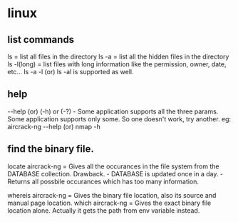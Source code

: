 # linux


## list commands
ls     =  list all files in the directory
ls -a  =  list all the hidden files in the directory
ls -l(long)  =  list files with long information like the permission, owner, date, etc...
ls -a -l (or) ls -al is supported as well.


## help
--help (or) (-h) or (-?) - Some application supports all the three params. Some application supports only some. 
                           So one doesn't work, try another.
                           eg: aircrack-ng --help  (or) nmap -h

## find the binary file.
locate aircrack-ng  =  Gives all the occurances in the file system from the DATABASE collection.
                       Drawback.
                           - DATABASE is updated once in a day.
                           - Returns all possbile occurances which has too many information.


whereis aircrack-ng  = Gives the binary file location, also its source and manual page location.
which aircrack-ng = Gives the exact binary file location alone. Actually it gets the path from env variable instead.
                      
